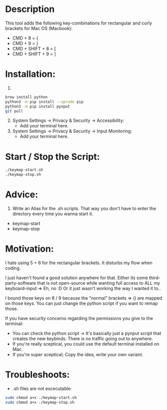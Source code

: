 # Description
This tool adds the following key-combinations for rectangular and curly brackets for Mac OS (Macbook):

- CMD + 8 = {
- CMD + 9 = }
- CMD + SHIFT + 8 = [
- CMD + SHIFT + 9 = ]


# Installation:
1. 
```bash
brew install python
python3 -m pip install --uprade pip
python3 -m pip install pynput
git pull 
```
2. System Settings -> Privacy & Security -> Accessibility:
   - Add your terminal here.
3. System Settings -> Privacy & Security -> Input Monitoring:
   - Add your terminal here.

# Start / Stop the Script:
```bash
./keymap-start.sh
./keymap-stop.sh
```

# Advice:
1. Write an Alias for the .sh scripts.
   That way you don't have to enter the directory every time you wanna start it.
- keymap-start
- keymap-stop


# Motivation:
I hate using 5 + 6 for the rectangular brackets.
It disturbs my flow when coding.

I just haven't found a good solution anywhere for that.
Either its some third-party-software that is not open-source while wanting full access to ALL my keyboard-input => Eh, no :D
Or it just wasn't working the way I wanted it to..

I bound those keys on 8 / 9 because the "normal" brackets => () are mapped on those keys.
You can just change the python script if you want to remap those.

If you have security concerns regarding the permissions you give to the terminal:
- You can check the python script -> It's basically just a pynput script that creates the new keybinds. There is no traffic going out to anywhere.
- If you're really sceptical, you could use the default terminal installed on Mac.
- If you're super sceptical; Copy the idea, write your own variant.

# Troubleshoots:
- .sh files are not excecutable:
```bash
sudo chmod a+x ./keymap-start.sh
sudo chmod a+x ./keymap-stop.sh
```
